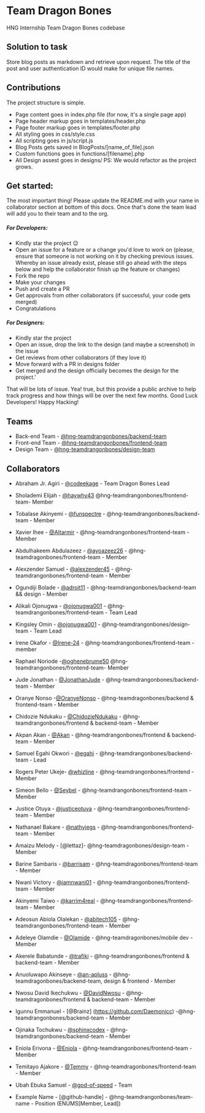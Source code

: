 # Team Dragon Bones

HNG Internship Team Dragon Bones codebase

## Solution to task

Store blog posts as markdown and retrieve upon request. The title of the post and user authentication ID would make for unique file names.

## Contributions

The project structure is simple.
- Page content goes in index.php file (for now, it's a single page app)
- Page header markup goes in templates/header.php
- Page footer markup goes in templates/footer.php
- All styling goes in css/style.css
- All scripting goes in js/script.js
- Blog Posts gets saved in BlogPosts/[name_of_file].json
- Custom functions goes in functions/[filename].php<br/>
- All Design assest goes in designs/
PS: We would refactor as the project grows.

## Get started:

The most important thing! Please update the README.md with your name in collaborator section at bottom of this docs. Once that's done the team lead will add you to their team and to the org.

##### For Developers:

- Kindly star the project :wink:
- Open an issue for a feature or a change you'd love to work on (please, ensure that someone is not working on it by checking previous issues. Whereby an issue already exist, please still go ahead with the steps below and help the collaborator finish up the feature or changes)
- Fork the repo
- Make your changes
- Push and create a PR
- Get approvals from other collaborators (if successful, your code gets merged)
- Congratulations

##### For Designers:  

- Kindly star the project
- Open an issue, drop the link to the design (and maybe a screenshot) in the issue
- Get reviews from other collaborators (if they love it)
- Move forward with a PR in designs folder
- Get merged and the design officially becomes the design for the project.'

That will be lots of issue. Yea! true, but this provide a public archive to help track progress and how things will be over the next few months. Good Luck Developers! Happy Hacking!

## Teams

- Back-end Team - [@hng-teamdrangonbones/backend-team](https://github.com/orgs/hng-teamdrangonbones/teams/backend-team)
- Front-end Team - [@hng-teamdrangonbones/frontend-team](https://github.com/orgs/hng-teamdrangonbones/teams/frontend-team)
- Design Team - [@hng-teamdrangonbones/design-team](https://github.com/orgs/hng-teamdrangonbones/teams/design-team)

## Collaborators

- Abraham Jr. Agiri - [@codeekage](https://github.com/codeekage) - Team Dragon Bones Lead
- Sholademi Elijah - [@haywhy43](https://github.com/haywhy43) @hng-teamdrangonbones/frontend-team- Member
- Tobalase Akinyemi - [@funspectre](https://github.com/funspectre) - @hng-teamdrangonbones/backend-team - Member
- Xavier Ihee - [@Altarmir](https://github.com/Altarmir) -  @hng-teamdrangonbones/frontend-team - Member
- Abdulhakeem Abdulazeez - [@ayoazeez26](https://www.github.com/Ayoazeez26) - @hng-teamdragonbones/frontend-team - Member
- Alexzender Samuel - [@alexzender45](https://github.com/alexzender45) - @hng-teamdrangonbones/frontend-team - Member
- Ogundiji Bolade - [@adroit11](https://github.com/adroit11) - @hng-teamdrangonbones/backend-team && design - Member
- Alikali Ojonugwa - [@ojonugwa001](https://github.com/ojonugwa001) - @hng-teamdrangonbones/frontend-team - Team Lead
- Kingsley Omin - [@ojonugwa001](https://github.com/ojonugwa001) - @hng-teamdrangonbones/design-team - Team Lead
- Irene Okafor - [@Irene-24](https://github.com/Irene-24) -  @hng-teamdrangonbones/frontend-team - member
- Raphael Noriode -[@oghenebrume50](https://github.com/oghenebrume50) @hng-teamdrangonbones/frontend-team- Member
- Jude Jonathan - [@JonathanJude](https://github.com/JonathanJude) - @hng-teamdrangonbones/backend-team - Member
- Oranye Nonso -[@OranyeNonso](https://github.com/OranyeNonso) - @hng-teamdragonbones/backend & frontend-team - Member
- Chidozie Ndukaku - [@ChidozieNdukaku](https://github.com/ChidozieNdukaku) - @hng-teamdrangonbones/frontend & backend-team - Member
- Akpan Akan - [@Akan](https://github.com/akanstein) - @hng-teamdrangonbones/frontend & backend-team - Member
- Samuel Egahi Okwori - [@egahi](https://github.com/egahi) - @hng-teamdrangonbones/backend-team - Lead
- Rogers Peter Ukeje- [@whizline](https://github.com/whizline) - @hng-teamdrangonbones/frontend -  Member
- Simeon Bello - [@Seybel](https://github.com/Seybel) - @hng-teamdrangonbones/frontend-team - Member
- Justice Otuya - [@justiceotuya](https://github.com/justiceotuya) - @hng-teamdrangonbones/frontend-team - Member
- Nathanael Bakare - [@nathyjegs](https://github.com/nathyjegs) - @hng-teamdrangonbones/frontend-team - Member
- Amaizu Melody - [@lettaz]- @hng-teamdragonbones/design-team - Member
- Barine Sambaris - [@barrisam](https"//github.com/barrisam) - @hng-teamdragonbones/frontend-team - Member 
- Nwani Victory - [@iamnwani01](https://github.com/vickywane) - @hng-teamdrangonbones/frontend-team - Member
- Akinyemi Taiwo   - [@karrim4real](https://github.com/karrim-real) - @hng-teamdrangonbones/frontend-team - Member
- Adeosun Abiola Olalekan - [@abitech105](https://github.com/abitechcoder) - @hng-teamdrangonbones/frontend-team - Member  
- Adeleye Olamdie - [@Olamide](https://github.com/larmie56) - @hng-teamdragonbones/mobile dev - Member   
- Akerele Babatunde - [@trafiki](https://github.com/trafiki) - @hng-teamdrangonbones/frontend & backend-team - Member
- Anuoluwapo Akinseye - [@an-apluss](https://github.com/an-apluss) - @hng-teamdragonbones/backend-team, design & frontend - Member
- Nwosu David Ikechukwu - [@DavidNwosu](https://github.com/DavidNwosu) - @hng-teamdragonbones/frontend & backend-team - Member
- Igunnu Emmanuel - [@Brainz] (https://github.com/Daemonicc) -@hng-teamdrangonbones/backend-team - Member
- Ojinaka Tochukwu - [@sphinxcodex](https://github.com/sphinxcodex) - @hng-teamdrangonbones/backend-team - Member
- Eniola Erivona - [@Eniola](https://github.com/Eniola) - @hng-teamdrangonbones/frontend-team - Member
- Temitayo Ajakore - [@Temmy](https://github.com/Tayo-Wunmi) - @hng-teamdragonbones/frontend-team - Member   
- Ubah Ebuka Samuel - [@god-of-speed](https://github.com/god-of-speed) - Team


- Example Name - [@github-handle] - @hng-teamdrangonbones/team-name - Position (ENUMS[Member, Lead])
